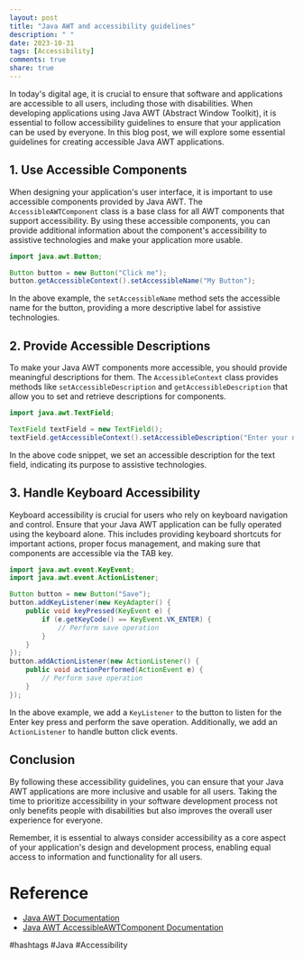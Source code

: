```yaml
---
layout: post
title: "Java AWT and accessibility guidelines"
description: " "
date: 2023-10-31
tags: [Accessibility]
comments: true
share: true
---
```


In today's digital age, it is crucial to ensure that software and applications are accessible to all users, including those with disabilities. When developing applications using Java AWT (Abstract Window Toolkit), it is essential to follow accessibility guidelines to ensure that your application can be used by everyone. In this blog post, we will explore some essential guidelines for creating accessible Java AWT applications.

## 1. Use Accessible Components

When designing your application's user interface, it is important to use accessible components provided by Java AWT. The `AccessibleAWTComponent` class is a base class for all AWT components that support accessibility. By using these accessible components, you can provide additional information about the component's accessibility to assistive technologies and make your application more usable.

```java
import java.awt.Button;

Button button = new Button("Click me");
button.getAccessibleContext().setAccessibleName("My Button");
```

In the above example, the `setAccessibleName` method sets the accessible name for the button, providing a more descriptive label for assistive technologies.

## 2. Provide Accessible Descriptions

To make your Java AWT components more accessible, you should provide meaningful descriptions for them. The `AccessibleContext` class provides methods like `setAccessibleDescription` and `getAccessibleDescription` that allow you to set and retrieve descriptions for components.

```java
import java.awt.TextField;

TextField textField = new TextField();
textField.getAccessibleContext().setAccessibleDescription("Enter your name");
```

In the above code snippet, we set an accessible description for the text field, indicating its purpose to assistive technologies.

## 3. Handle Keyboard Accessibility

Keyboard accessibility is crucial for users who rely on keyboard navigation and control. Ensure that your Java AWT application can be fully operated using the keyboard alone. This includes providing keyboard shortcuts for important actions, proper focus management, and making sure that components are accessible via the TAB key.

```java
import java.awt.event.KeyEvent;
import java.awt.event.ActionListener;

Button button = new Button("Save");
button.addKeyListener(new KeyAdapter() {
    public void keyPressed(KeyEvent e) {
        if (e.getKeyCode() == KeyEvent.VK_ENTER) {
            // Perform save operation
        }
    }
});
button.addActionListener(new ActionListener() {
    public void actionPerformed(ActionEvent e) {
        // Perform save operation
    }
});
```

In the above example, we add a `KeyListener` to the button to listen for the Enter key press and perform the save operation. Additionally, we add an `ActionListener` to handle button click events.

## Conclusion

By following these accessibility guidelines, you can ensure that your Java AWT applications are more inclusive and usable for all users. Taking the time to prioritize accessibility in your software development process not only benefits people with disabilities but also improves the overall user experience for everyone.

Remember, it is essential to always consider accessibility as a core aspect of your application's design and development process, enabling equal access to information and functionality for all users.

# Reference
- [Java AWT Documentation](https://docs.oracle.com/en/java/javase/11/docs/api/java.desktop/java/awt/package-summary.html)
- [Java AWT AccessibleAWTComponent Documentation](https://docs.oracle.com/en/java/javase/11/docs/api/java.desktop/javax/accessibility/package-summary.html) 

#hashtags #Java #Accessibility